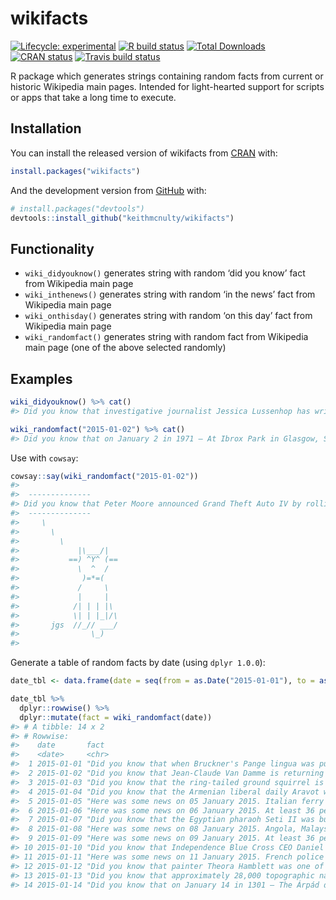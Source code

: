 
<!-- README.md is generated from README.Rmd. Please edit that file -->

# wikifacts

<!-- badges: start -->

[![Lifecycle:
experimental](https://img.shields.io/badge/lifecycle-experimental-orange.svg)](https://www.tidyverse.org/lifecycle/#experimental)
[![R build
status](https://github.com/keithmcnulty/wikifacts/workflows/R-CMD-check/badge.svg)](https://github.com/keithmcnulty/wikifacts/actions)
[![Total
Downloads](http://cranlogs.r-pkg.org/badges/grand-total/wikifacts?color=green)](https://cran.r-project.org/package=wikifacts)
[![CRAN
status](https://www.r-pkg.org/badges/version/wikifacts)](https://CRAN.R-project.org/package=wikifacts)
[![Travis build
status](https://travis-ci.com/keithmcnulty/wikifacts.svg?branch=master)](https://travis-ci.com/keithmcnulty/wikifacts)
<!-- badges: end -->

R package which generates strings containing random facts from current
or historic Wikipedia main pages. Intended for light-hearted support for
scripts or apps that take a long time to execute.

## Installation

You can install the released version of wikifacts from
[CRAN](https://CRAN.R-project.org) with:

``` r
install.packages("wikifacts")
```

And the development version from [GitHub](https://github.com/) with:

``` r
# install.packages("devtools")
devtools::install_github("keithmcnulty/wikifacts")
```

## Functionality

  - `wiki_didyouknow()` generates string with random ‘did you know’ fact
    from Wikipedia main page
  - `wiki_inthenews()` generates string with random ‘in the news’ fact
    from Wikipedia main page
  - `wiki_onthisday()` generates string with random ‘on this day’ fact
    from Wikipedia main page
  - `wiki_randomfact()` generates string with random fact from Wikipedia
    main page (one of the above selected randomly)

## Examples

``` r
wiki_didyouknow() %>% cat()
#> Did you know that investigative journalist Jessica Lussenhop has written articles on corruption in the standardized-testing industry, and the murders and disappearances of Indigenous women? (Courtesy of Wikipedia)
```

``` r
wiki_randomfact("2015-01-02") %>% cat()
#> Did you know that on January 2 in 1971 – At Ibrox Park in Glasgow, Scotland, 66 people were killed in a stampede during an Old Firm football match. (Courtesy of Wikipedia)
```

Use with `cowsay`:

``` r
cowsay::say(wiki_randomfact("2015-01-02"))
#> 
#>  -------------- 
#> Did you know that Peter Moore announced Grand Theft Auto IV by rolling up his sleeve to reveal a tattoo of the logo? (Courtesy of Wikipedia on 02 January 2015) 
#>  --------------
#>     \
#>       \
#>         \
#>             |\___/|
#>           ==) ^Y^ (==
#>             \  ^  /
#>              )=*=(
#>             /     \
#>             |     |
#>            /| | | |\
#>            \| | |_|/\
#>       jgs  //_// ___/
#>                \_)
#> 
```

Generate a table of random facts by date (using
`dplyr 1.0.0`):

``` r
date_tbl <- data.frame(date = seq(from = as.Date("2015-01-01"), to = as.Date("2015-01-14"), by = "days"))

date_tbl %>% 
  dplyr::rowwise() %>% 
  dplyr::mutate(fact = wiki_randomfact(date))
#> # A tibble: 14 x 2
#> # Rowwise: 
#>    date       fact                                                              
#>    <date>     <chr>                                                             
#>  1 2015-01-01 "Did you know that when Bruckner's Pange lingua was published in …
#>  2 2015-01-02 "Did you know that Jean-Claude Van Damme is returning in the rema…
#>  3 2015-01-03 "Did you know that the ring-tailed ground squirrel is more dainty…
#>  4 2015-01-04 "Did you know that the Armenian liberal daily Aravot was prevente…
#>  5 2015-01-05 "Here was some news on 05 January 2015. Italian ferry Norman Atla…
#>  6 2015-01-06 "Here was some news on 06 January 2015. At least 36 people are ki…
#>  7 2015-01-07 "Did you know that the Egyptian pharaoh Seti II was buried in tom…
#>  8 2015-01-08 "Here was some news on 08 January 2015. Angola, Malaysia, New Zea…
#>  9 2015-01-09 "Here was some news on 09 January 2015. At least 36 people are ki…
#> 10 2015-01-10 "Did you know that Independence Blue Cross CEO Daniel J. Hilferty…
#> 11 2015-01-11 "Here was some news on 11 January 2015. French police free hostag…
#> 12 2015-01-12 "Did you know that painter Theora Hamblett was one of the first M…
#> 13 2015-01-13 "Did you know that approximately 28,000 topographic names were ch…
#> 14 2015-01-14 "Did you know that on January 14 in 1301 – The Árpád dynasty, whi…
```
